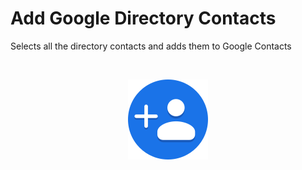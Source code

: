 # Add Google Directory Contacts

Selects all the directory contacts and adds them to Google Contacts

<br/>

<p align="center">
  <img src="./assets/contacts_plus_logo_128.png" />
</p>
